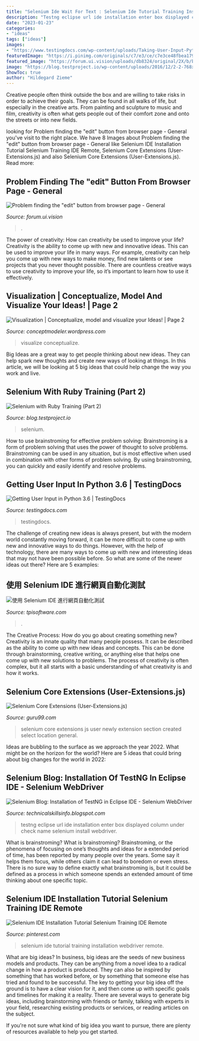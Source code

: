 ```yaml
---
title: "Selenium Ide Wait For Text : Selenium Ide Tutorial Training Installation Webdriver Remote"
description: "Testng eclipse url ide installation enter box displayed column under check name selenium install webdriver"
date: "2023-01-23"
categories:
- "ideas"
tags: ["ideas"]
images:
- "https://www.testingdocs.com/wp-content/uploads/Taking-User-Input-Python-300x167.png"
featuredImage: "https://i.pinimg.com/originals/c7/e3/ce/c7e3ce48fbea1797008bbaa1d61a0bca.jpg"
featured_image: "https://forum.ui.vision/uploads/db8324/original/2X/b/b40449a43ec045c5c55e9b24e328cf0513dabdc6.png"
image: "https://blog.testproject.io/wp-content/uploads/2016/12/2-2-768x438.png"
ShowToc: true
author: "Hildegard Zieme"
---
```



Creative people often think outside the box and are willing to take risks in order to achieve their goals. They can be found in all walks of life, but especially in the creative arts. From painting and sculpture to music and film, creativity is often what gets people out of their comfort zone and onto the streets or into new fields.

	

		
looking for Problem finding the &quot;edit&quot; button from browser page - General you've visit to the right place. We have 8 Images about Problem finding the &quot;edit&quot; button from browser page - General like Selenium IDE Installation Tutorial Selenium Training IDE Remote, Selenium Core Extensions (User-Extensions.js) and also Selenium Core Extensions (User-Extensions.js). Read more:
		
    
## Problem Finding The &quot;edit&quot; Button From Browser Page - General

<img loading=lazy src="https://forum.ui.vision/uploads/db8324/original/2X/b/b40449a43ec045c5c55e9b24e328cf0513dabdc6.png" onerror="this.onerror=null;this.src='https://tse3.mm.bing.net/th?id=OIP.mc1MXHcEfSRtKKowBUPtrAHaF9&amp;pid=15.1';" alt="Problem finding the &quot;edit&quot; button from browser page - General">

_Source: forum.ui.vision_

>. 

	

The power of creativity: How can creativity be used to improve your life?
Creativity is the ability to come up with new and innovative ideas. This can be used to improve your life in many ways. For example, creativity can help you come up with new ways to make money, find new talents or see projects that you never thought possible. There are countless creative ways to use creativity to improve your life, so it’s important to learn how to use it effectively.

    
## Visualization | Conceptualize, Model And Visualize Your Ideas! | Page 2

<img loading=lazy src="https://conceptmodeler.files.wordpress.com/2011/04/instrumindthinkcomposer_screenshot_candybusiness.png?w=620?w=620" onerror="this.onerror=null;this.src='https://tse2.mm.bing.net/th?id=OIP.TBj768IBYzjbZsJjai_u8wHaEm&amp;pid=15.1';" alt="Visualization | Conceptualize, model and visualize your Ideas! | Page 2">

_Source: conceptmodeler.wordpress.com_

>visualize conceptualize. 

	

Big Ideas are a great way to get people thinking about new ideas. They can help spark new thoughts and create new ways of looking at things. In this article, we will be looking at 5 big ideas that could help change the way you work and live.

    
## Selenium With Ruby Training (Part 2)

<img loading=lazy src="https://blog.testproject.io/wp-content/uploads/2016/12/2-2-768x438.png" onerror="this.onerror=null;this.src='https://tse4.mm.bing.net/th?id=OIP.-mIguWe-J8qKHAC53hKh9wHaEO&amp;pid=15.1';" alt="Selenium with Ruby Training (Part 2)">

_Source: blog.testproject.io_

>selenium. 

	

How to use brainstroming for effective problem solving:
Brainstroming is a form of problem solving that uses the power of thought to solve problems. Brainstroming can be used in any situation, but is most effective when used in combination with other forms of problem solving. By using brainstroming, you can quickly and easily identify and resolve problems.

    
## Getting User Input In Python 3.6 | TestingDocs

<img loading=lazy src="https://www.testingdocs.com/wp-content/uploads/Taking-User-Input-Python-300x167.png" onerror="this.onerror=null;this.src='https://tse2.mm.bing.net/th?id=OIP.Uw7y8o1mMwUh0tWLJo6VJQAAAA&amp;pid=15.1';" alt="Getting User Input in Python 3.6 | TestingDocs">

_Source: testingdocs.com_

>testingdocs. 

	

The challenge of creating new ideas is always present, but with the modern world constantly moving forward, it can be more difficult to come up with new and innovative ways to do things. However, with the help of technology, there are many ways to come up with new and interesting ideas that may not have been possible before. So what are some of the newer ideas out there? Here are 5 examples: 

    
## 使用 Selenium IDE 進行網頁自動化測試

<img loading=lazy src="https://www.tpisoftware.com/tpu/File/html/202002/20200221092838/images/20200220224532.png" onerror="this.onerror=null;this.src='https://tse2.mm.bing.net/th?id=OIP.gh-27sksEtDh2pqPmYrSUAHaC4&amp;pid=15.1';" alt="使用 Selenium IDE 進行網頁自動化測試">

_Source: tpisoftware.com_

>. 

	

The Creative Process: How do you go about creating something new?
Creativity is an innate quality that many people possess. It can be described as the ability to come up with new ideas and concepts. This can be done through brainstorming, creative writing, or anything else that helps one come up with new solutions to problems. The process of creativity is often complex, but it all starts with a basic understanding of what creativity is and how it works.

    
## Selenium Core Extensions (User-Extensions.js)

<img loading=lazy src="https://www.guru99.com/images/AdvanceSelenium/071514_0741_SeleniumCor6.png" onerror="this.onerror=null;this.src='https://tse4.mm.bing.net/th?id=OIP.-7Fphqumq_chN5Tyxi_PKgAAAA&amp;pid=15.1';" alt="Selenium Core Extensions (User-Extensions.js)">

_Source: guru99.com_

>selenium core extensions js user newly extension section created select location general. 

	

Ideas are bubbling to the surface as we approach the year 2022. What might be on the horizon for the world? Here are 5 ideas that could bring about big changes for the world in 2022:

    
## Selenium Blog: Installation Of TestNG In Eclipse IDE - Selenium WebDriver

<img loading=lazy src="http://www.softwaretestingclass.com/wp-content/uploads/2013/09/testng-eclipse-enter-url.jpg" onerror="this.onerror=null;this.src='https://tse4.mm.bing.net/th?id=OIP.nFvOCDsQzQbgrlVh6VUSIgHaDR&amp;pid=15.1';" alt="Selenium Blog: Installation of TestNG in Eclipse IDE - Selenium WebDriver">

_Source: technicalskillsinfo.blogspot.com_

>testng eclipse url ide installation enter box displayed column under check name selenium install webdriver. 

	

What is brainstroming?
What is brainstroming? Brainstroming, or the phenomena of focusing on one’s thoughts and ideas for a extended period of time, has been reported by many people over the years. Some say it helps them focus, while others claim it can lead to boredom or even stress. There is no sure way to define exactly what brainstroming is, but it could be defined as a process in which someone spends an extended amount of time thinking about one specific topic.

    
## Selenium IDE Installation Tutorial Selenium Training IDE Remote

<img loading=lazy src="https://i.pinimg.com/originals/c7/e3/ce/c7e3ce48fbea1797008bbaa1d61a0bca.jpg" onerror="this.onerror=null;this.src='https://tse4.mm.bing.net/th?id=OIP.q97rXgrnq6CAwaBvQ6BXPwHaEo&amp;pid=15.1';" alt="Selenium IDE Installation Tutorial Selenium Training IDE Remote">

_Source: pinterest.com_

>selenium ide tutorial training installation webdriver remote. 

	

What are big ideas?
In business, big ideas are the seeds of new business models and products. They can be anything from a novel idea to a radical change in how a product is produced. They can also be inspired by something that has worked before, or by something that someone else has tried and found to be successful. 
The key to getting your big idea off the ground is to have a clear vision for it, and then come up with specific goals and timelines for making it a reality. There are several ways to generate big ideas, including brainstorming with friends or family, talking with experts in your field, researching existing products or services, or reading articles on the subject. 

If you're not sure what kind of big idea you want to pursue, there are plenty of resources available to help you get started.

